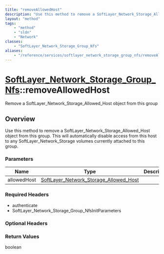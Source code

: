```yaml
---
title: "removeAllowedHost"
description: "Use this method to remove a SoftLayer_Network_Storage_Allowed_Host object from this group.  This will automatically disa... "
layout: "method"
tags:
    - "method"
    - "sldn"
    - "Network"
classes:
    - "SoftLayer_Network_Storage_Group_Nfs"
aliases:
    - "/reference/services/softlayer_network_storage_group_nfs/removeAllowedHost"
---
```

# [SoftLayer_Network_Storage_Group_Nfs](/reference/services/SoftLayer_Network_Storage_Group_Nfs)::removeAllowedHost

Remove a SoftLayer_Network_Storage_Allowed_Host object from this group


## Overview 
Use this method to remove a SoftLayer_Network_Storage_Allowed_Host object from this group.  This will automatically disable access from this host to any SoftLayer_Network_Storage volumes currently attached to this group. 

### Parameters 
|Name | Type | Description |
| --- | --- | --- |
|allowedHost| <a href='/reference/datatypes/SoftLayer_Network_Storage_Allowed_Host'>SoftLayer_Network_Storage_Allowed_Host </a>| |


### Required Headers
* authenticate
* SoftLayer_Network_Storage_Group_NfsInitParameters

### Optional Headers

### Return Values
boolean

